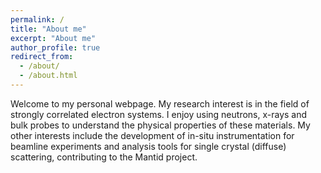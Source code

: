 ```yaml
---
permalink: /
title: "About me"
excerpt: "About me"
author_profile: true
redirect_from: 
  - /about/
  - /about.html
---
```


Welcome to my personal webpage. My research interest is in the field of strongly correlated electron systems. I enjoy using neutrons, x-rays and bulk probes to understand the physical properties of these materials. My other interests include the development of in-situ instrumentation for beamline experiments and analysis tools for single crystal (diffuse) scattering, contributing to the Mantid project.